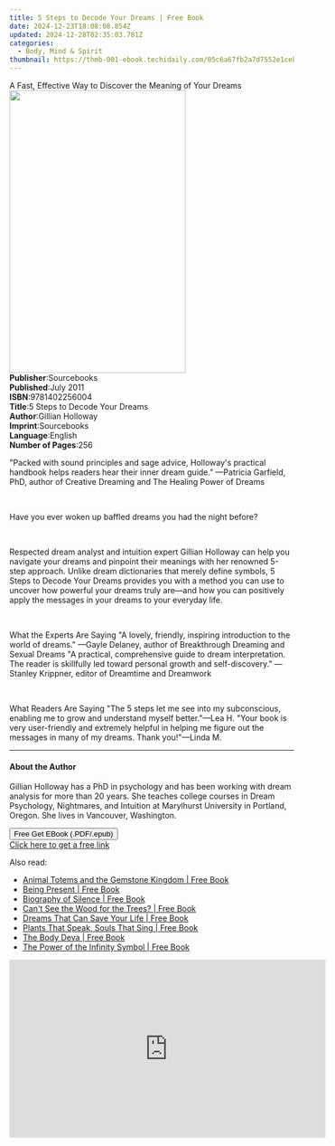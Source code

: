 ```yaml
---
title: 5 Steps to Decode Your Dreams | Free Book
date: 2024-12-23T18:08:08.854Z
updated: 2024-12-28T02:35:03.781Z
categories:
  - Body, Mind & Spirit
thumbnail: https://thmb-001-ebook.techidaily.com/05c6a67fb2a7d7552e1ceb200bddeab247c47fdda3113a7af506b345390b7077.jpg
---
```

<main id="book-container">
  <div class="flex flex-col">
    <div class="book-brief flex-1 py-6 px-4 sm:p-6 md:py-10 md:px-8">
      <!-- brief-->
      <div class="book-brief-main">
        A Fast, Effective Way to Discover the Meaning of Your Dreams
      </div>
    </div>
    <div
      class="book-meta-info flex-1 grid gap-4 col-start-1 col-end-3 row-start-1 sm:mb-6 sm:grid-cols-4 lg:gap-6 lg:col-start-2 lg:row-end-6 lg:row-span-6 lg:mb-0"
    >
      <div
        class="book-meta-info-left place-content-center mt-4 p-4 text-sm leading-6 col-start-2 col-span-2 dark:text-slate-400"
      >
        <img
          class="w-full h-500 object-cover rounded-lg sm:h-255 sm:col-span-2 lg:col-span-full"
          src="https://img-001-ebook.techidaily.com/9ac49bb3a21dd9bf9024f8fd8cf5c4a9ed87c434d69f5b0fd787a2aabf299a1a.jpg"
          alt=""
          width="312"
          height="500"
        />
      </div>
      <div
        class="book-meta-info-right mt-2 col-start-1 row-start-2 col-span-3 self-center"
      >
        <!-- meta data  -->
        <div class="flex flex-col px-4 md:px-8">
          <div class="flex-1">
            <strong>Publisher</strong>:<span class="px-2">Sourcebooks</span>
          </div>
          <div class="flex-1">
            <strong>Published</strong>:<span class="px-2">July 2011</span>
          </div>
          <div class="flex-1">
            <strong>ISBN</strong>:<span class="px-2">9781402256004</span>
          </div>
          <div class="flex-1">
            <strong>Title</strong>:<span class="px-2"
              >5 Steps to Decode Your Dreams</span
            >
          </div>
          <div class="flex-1">
            <strong>Author</strong>:<span class="px-2">Gillian Holloway</span>
          </div>
          <div class="flex-1">
            <strong>Imprint</strong>:<span class="px-2">Sourcebooks</span>
          </div>
          <div class="flex-1">
            <strong>Language</strong>:<span class="px-2">English</span>
          </div>
          <div class="flex-1">
            <strong>Number of Pages</strong>:<span class="px-2">256</span>
          </div>
        </div>
      </div>
    </div>
    <div class="book-description flex-1 py-6 px-4 sm:p-6 md:py-10 md:px-8">
      <div class="book-description-main">
        <div accordion-content="" id="description">
          <p>
            "Packed with sound principles and sage advice, Holloway's practical
            handbook helps readers hear their inner dream guide." —Patricia
            Garfield, PhD, author of Creative Dreaming and The Healing Power of
            Dreams
          </p>
          <p><br /></p>
          <p>Have you ever woken up baffled dreams you had the night before?</p>
          <p><br /></p>
          <p>
            Respected dream analyst and intuition expert Gillian Holloway can
            help you navigate your dreams and pinpoint their meanings with her
            renowned 5-step approach. Unlike dream dictionaries that merely
            define symbols, 5 Steps to Decode Your Dreams provides you with a
            method you can use to uncover how powerful your dreams truly are—and
            how you can positively apply the messages in your dreams to your
            everyday life.
          </p>
          <p><br /></p>
          <p>
            What the Experts Are Saying "A lovely, friendly, inspiring
            introduction to the world of dreams." —Gayle Delaney, author of
            Breakthrough Dreaming and Sexual Dreams "A practical, comprehensive
            guide to dream interpretation. The reader is skillfully led toward
            personal growth and self-discovery." —Stanley Krippner, editor of
            Dreamtime and Dreamwork
          </p>
          <p><br /></p>
          <p>
            What Readers Are Saying "The 5 steps let me see into my
            subconscious, enabling me to grow and understand myself better."—Lea
            H. "Your book is very user-friendly and extremely helpful in helping
            me figure out the messages in many of my dreams. Thank you!"—Linda
            M.
          </p>
        </div>
        <div class="accordion-fader"></div>
      </div>
    </div>
    <div class="book-excerpts flex-1 py-6 px-4 sm:p-6 md:py-10 md:px-8">
      <!-- excerpts-->
      <div class="book-excerpts-main">
        <hr />
        <h4 class="placeholder placeholder-heading">
          <span>About the Author</span>
        </h4>
        <p></p>
        <p>
          Gillian Holloway has a PhD in psychology and has been working with
          dream analysis for more than 20 years. She teaches college courses in
          Dream Psychology, Nightmares, and Intuition at Marylhurst University
          in Portland, Oregon. She lives in Vancouver, Washington.
        </p>
        <p></p>
      </div>
    </div>
    <div
      class="book-about-author flex-1 py-6 px-4 sm:p-6 md:py-10 md:px-8"
    ></div>
    <div class="book-free-get flex-1 py-6 px-4 sm:p-6 md:py-10 md:px-8">
      <button
        id="btn-free-get"
        class="bg-blue-500 hover:bg-blue-700 text-white font-bold py-2 px-4 rounded"
      >
        Free Get EBook (.PDF/.epub)
      </button>
      <div id="countdown-display" class="px-2 text-lg mt-2"></div>
      <a
        id="free-link"
        class="hidden bg-blue-500 hover:bg-blue-700 text-white font-bold py-2 px-4 rounded"
        href="https://www.ebooks.com/en-us/book/725830/5-steps-to-decode-your-dreams/gillian-holloway/"
        target="_blank"
        >Click here to get a free link</a
      >
    </div>
    <script>
      let countdownTime = 0;
      let countdownInterval = null;
      document
        .getElementById('btn-free-get')
        .addEventListener('click', startCountdown);
      function startCountdown() {
        countdownTime = new Date().getTime() + 60000 * 3;
        countdownInterval = setInterval(updateCountdown, 1000);
        document.getElementById('btn-free-get').disabled = true;
        document
          .getElementById('btn-free-get')
          .classList.add('bg-gray-500', 'cursor-not-allowed');
      }
      function updateCountdown() {
        let currentTime = new Date().getTime();
        let timeLeft = countdownTime - currentTime;
        let secondsLeft = Math.floor(timeLeft / 1000);
        document.getElementById('countdown-display').innerHTML =
          `Remaining time: ${secondsLeft} seconds.`;
        if (secondsLeft <= 0) {
          clearInterval(countdownInterval);
          document.getElementById('btn-free-get').classList.add('hidden');
          document.getElementById('free-link').classList.remove('hidden');
          document.getElementById('countdown-display').innerHTML = '';
        }
      }
    </script>
  </div>
</main>

<ins class="adsbygoogle"
      style="display:block"
      data-ad-client="ca-pub-7571918770474297"
      data-ad-slot="8358498916"
      data-ad-format="auto"
      data-full-width-responsive="true"></ins>
    

<span class="atpl-alsoreadstyle">Also read:</span>
<div><ul>
<li><a href="https://novels-ebooks.techidaily.com/95937555-9781844097623-animal-totems-and-the-gemstone-kingdom/"><u>Animal Totems and the Gemstone Kingdom | Free Book</u></a></li>
<li><a href="https://novels-ebooks.techidaily.com/95937546-9781844097609-being-present/"><u>Being Present | Free Book</u></a></li>
<li><a href="https://novels-ebooks.techidaily.com/95937227-9781946764249-biography-of-silence/"><u>Biography of Silence | Free Book</u></a></li>
<li><a href="https://novels-ebooks.techidaily.com/95937552-9781844097654-cant-see-the-wood-for-the-trees/"><u>Can't See the Wood for the Trees? | Free Book</u></a></li>
<li><a href="https://novels-ebooks.techidaily.com/95937551-9781844097562-dreams-that-can-save-your-life/"><u>Dreams That Can Save Your Life | Free Book</u></a></li>
<li><a href="https://novels-ebooks.techidaily.com/95937553-9781844097616-plants-that-speak-souls-that-sing/"><u>Plants That Speak, Souls That Sing | Free Book</u></a></li>
<li><a href="https://novels-ebooks.techidaily.com/95937554-9781844097548-the-body-deva/"><u>The Body Deva | Free Book</u></a></li>
<li><a href="https://novels-ebooks.techidaily.com/95937550-9781844097555-the-power-of-the-infinity-symbol/"><u>The Power of the Infinity Symbol | Free Book</u></a></li>
</ul></div>

<!-- affiliate ads begin -->
<iframe width="560" height="315" src="https://www.youtube.com/embed/97ydpSmzTJw?si=tFcelmtQX4u-b3u5" title="YouTube video player" frameborder="0" allow="accelerometer; autoplay; clipboard-write; encrypted-media; gyroscope; picture-in-picture; web-share" referrerpolicy="strict-origin-when-cross-origin" allowfullscreen></iframe>
<!-- affiliate ads end -->

